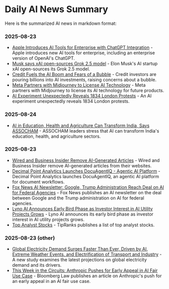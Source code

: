 # Daily AI News Summary

Here is the summarized AI news in markdown format:

### 2025-08-23

* [Apple Introduces AI Tools for Enterprise with ChatGPT Integration](https://www.startupecosystem.ca/news/apple-introduces-ai-tools-for-enterprise-with-chatgpt-integration/) - Apple introduces new AI tools for enterprise, including an enterprise version of OpenAI's ChatGPT.
* [Musk says xAI open-sources Grok 2.5 model](https://www.reuters.com/technology/musk-says-xai-open-sources-grok-25-2025-08-23/) - Elon Musk's AI startup xAI open-sources its Grok 2.5 model.
* [Credit Fuels the AI Boom and Fears of a Bubble](https://www.bloomberg.com/news/articles/2025-08-23/credit-fuels-the-ai-boom-and-fears-of-a-bubble-credit-weekly) - Credit investors are pouring billions into AI investments, raising concerns about a bubble.
* [Meta Partners with Midjourney to License AI Technology](https://www.startupecosystem.ca/news/meta-partners-with-midjourney-to-license-ai-technology/) - Meta partners with Midjourney to license its AI technology for future products.
* [AI Experiment Unexpectedly Reveals 1834 London Protests](https://www.startupecosystem.ca/news/ai-experiment-unexpectedly-reveals-1834-london-protests/) - An AI experiment unexpectedly reveals 1834 London protests.

### 2025-08-24

* [AI in Education, Health and Agriculture Can Transform India, Says ASSOCHAM](https://zeenews.india.com/education/ai-in-education-health-and-agriculture-can-transform-india-says-assocham-2950306.html) - ASSOCHAM leaders stress that AI can transform India's education, health, and agriculture sectors.

### 2025-08-23

* [Wired and Business Insider Remove AI-Generated Articles](https://www.startupecosystem.ca/news/wired-and-business-insider-remove-ai-generated-articles/) - Wired and Business Insider remove AI-generated articles from their websites.
* [Decimal Point Analytics Launches DocuAgentIQ - Agentic AI Platform](https://markets.businessinsider.com/news/stocks/decimal-point-analytics-launches-docuagentiq-agentic-ai-platform-transforming-document-workflows-in-sba-cre-lending-1035067944) - Decimal Point Analytics launches DocuAgentIQ, an agentic AI platform for document workflows.
* [Fox News AI Newsletter: Google, Trump Administration Reach Deal on AI for Federal Agencies](https://www.foxnews.com/tech/fox-news-ai-newsletter-google-trump-administration-reach-deal-ai-federal-agencies) - Fox News publishes an AI newsletter on the deal between Google and the Trump administration on AI for federal agencies.
* [Lyno AI Announces Early Bird Phase as Investor Interest in AI Utility Projects Grows](https://markets.businessinsider.com/news/stocks/lyno-ai-announces-early-bird-phase-as-investor-interest-in-ai-utility-projects-grows-1035067968) - Lyno AI announces its early bird phase as investor interest in AI utility projects grows.
* [Top Analyst Stocks](https://www.tipranks.com/news/company-announcements/alkane-resources-ltd-reports-strong-profit-growth) - TipRanks publishes a list of top analyst stocks.

### 2025-08-23 (other)

* [Global Electricity Demand Surges Faster Than Ever, Driven by AI, Extreme Weather Events, and Electrification of Transport and Industry](https://www.devdiscourse.com/article/technology/3548814-ai-electrification-and-extreme-weather-redefine-energy-transition-trajectory) - A new study examines the latest projections on global electricity demand and its drivers.
* [This Week in the Circuits: Anthropic Pushes for Early Appeal in AI Fair Use Case](https://news.bloomberglaw.com/litigation/this-week-in-the-circuits-anthropic-pushes-for-early-appeal-in-ai-fair-use-case) - Bloomberg Law publishes an article on Anthropic's push for an early appeal in an AI fair use case.